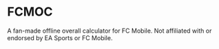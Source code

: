 # FCMOC
A fan-made offline overall calculator for FC Mobile. Not affiliated with or endorsed by EA Sports or FC Mobile.
